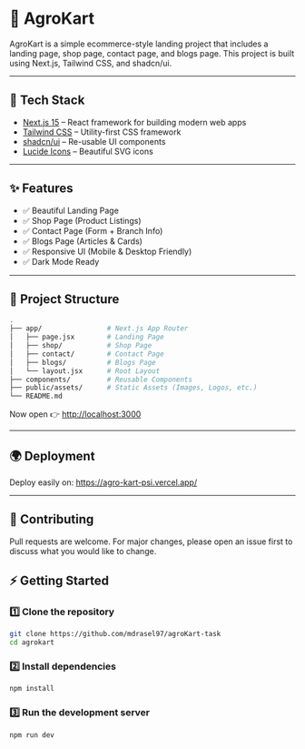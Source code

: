 # 🌾 AgroKart

AgroKart is a simple ecommerce-style landing project that includes a landing page, shop page, contact page, and blogs page. This project is built using Next.js, Tailwind CSS, and shadcn/ui.

---

## 🚀 Tech Stack

- [Next.js 15](https://nextjs.org/) – React framework for building modern web apps
- [Tailwind CSS](https://tailwindcss.com/) – Utility-first CSS framework
- [shadcn/ui](https://ui.shadcn.com/) – Re-usable UI components
- [Lucide Icons](https://lucide.dev/) – Beautiful SVG icons

---

## ✨ Features

- ✅ Beautiful Landing Page
- ✅ Shop Page (Product Listings)
- ✅ Contact Page (Form + Branch Info)
- ✅ Blogs Page (Articles & Cards)
- ✅ Responsive UI (Mobile & Desktop Friendly)
- ✅ Dark Mode Ready

---

## 📂 Project Structure

```bash
.
├── app/                # Next.js App Router
│   ├── page.jsx        # Landing Page
│   ├── shop/           # Shop Page
│   ├── contact/        # Contact Page
│   ├── blogs/          # Blogs Page
│   └── layout.jsx      # Root Layout
├── components/         # Reusable Components
├── public/assets/      # Static Assets (Images, Logos, etc.)
└── README.md
```

Now open 👉 [http://localhost:3000](http://localhost:3000)

---

## 🌍 Deployment

Deploy easily on: https://agro-kart-psi.vercel.app/

---

## 🤝 Contributing

Pull requests are welcome. For major changes, please open an issue first to discuss what you would like to change.

## ⚡ Getting Started

### 1️⃣ Clone the repository

```bash
git clone https://github.com/mdrasel97/agroKart-task
cd agrokart
```

### 2️⃣ Install dependencies

```bash
npm install
```

### 3️⃣ Run the development server

```bash
npm run dev
```

